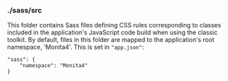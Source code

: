 ### ./sass/src

This folder contains Sass files defining CSS rules corresponding to classes
included in the application's JavaScript code build when using the classic toolkit.
By default, files in this folder are mapped to the application's root namespace, 'Monita4'.
This is set in `"app.json"`:

    "sass": {
        "namespace": "Monita4"
    }